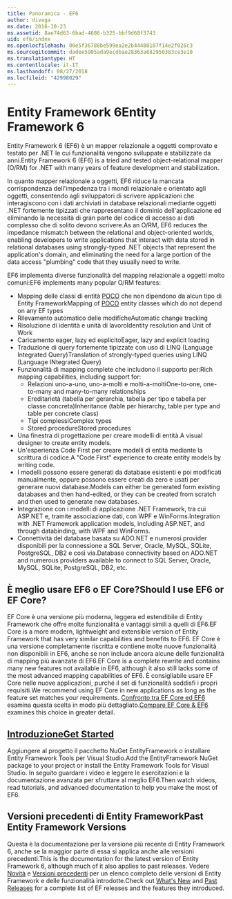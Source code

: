 ```yaml
---
title: Panoramica - EF6
author: divega
ms.date: 2016-10-23
ms.assetid: 8ae74d63-6bad-4686-b325-bbf9d68f3743
uid: ef6/index
ms.openlocfilehash: 00e5f36788be599ea2e2b44480107f14e2f026c3
ms.sourcegitcommit: dadee5905ada9ecdbae28363a682950383ce3e10
ms.translationtype: HT
ms.contentlocale: it-IT
ms.lasthandoff: 08/27/2018
ms.locfileid: "42998029"
---
```

# <a name="entity-framework-6"></a><span data-ttu-id="f7d7c-102">Entity Framework 6</span><span class="sxs-lookup"><span data-stu-id="f7d7c-102">Entity Framework 6</span></span>
<span data-ttu-id="f7d7c-103">Entity Framework 6 (EF6) è un mapper relazionale a oggetti comprovato e testato per .NET le cui funzionalità vengono sviluppate e stabilizzate da anni.</span><span class="sxs-lookup"><span data-stu-id="f7d7c-103">Entity Framework 6 (EF6) is a tried and tested object-relational mapper (O/RM) for .NET with many years of feature development and stabilization.</span></span>

<span data-ttu-id="f7d7c-104">In quanto mapper relazionale a oggetti, EF6 riduce la mancata corrispondenza dell'impedenza tra i mondi relazionale e orientato agli oggetti, consentendo agli sviluppatori di scrivere applicazioni che interagiscono con i dati archiviati in database relazionali mediante oggetti .NET fortemente tipizzati che rappresentano il dominio dell'applicazione ed eliminando la necessità di gran parte del codice di accesso ai dati complesso che di solito devono scrivere.</span><span class="sxs-lookup"><span data-stu-id="f7d7c-104">As an O/RM, EF6 reduces the impedance mismatch between the relational and object-oriented worlds, enabling developers to write applications that interact with data stored in relational databases using strongly-typed .NET objects that represent the application's domain, and eliminating the need for a large portion of the data access "plumbing" code that they usually need to write.</span></span>

<span data-ttu-id="f7d7c-105">EF6 implementa diverse funzionalità del mapping relazionale a oggetti molto comuni:</span><span class="sxs-lookup"><span data-stu-id="f7d7c-105">EF6 implements many popular O/RM features:</span></span>
- <span data-ttu-id="f7d7c-106">Mapping delle classi di entità [POCO](~/ef6/resources/glossary.md#poco) che non dipendono da alcun tipo di Entity Framework</span><span class="sxs-lookup"><span data-stu-id="f7d7c-106">Mapping of [POCO](~/ef6/resources/glossary.md#poco) entity classes which do not depend on any EF types</span></span>
- <span data-ttu-id="f7d7c-107">Rilevamento automatico delle modifiche</span><span class="sxs-lookup"><span data-stu-id="f7d7c-107">Automatic change tracking</span></span>
- <span data-ttu-id="f7d7c-108">Risoluzione di identità e unità di lavoro</span><span class="sxs-lookup"><span data-stu-id="f7d7c-108">Identity resolution and Unit of Work</span></span>
- <span data-ttu-id="f7d7c-109">Caricamento eager, lazy ed esplicito</span><span class="sxs-lookup"><span data-stu-id="f7d7c-109">Eager, lazy and explicit loading</span></span>
- <span data-ttu-id="f7d7c-110">Traduzione di query fortemente tipizzate con uso di LINQ (Language Integrated Query)</span><span class="sxs-lookup"><span data-stu-id="f7d7c-110">Translation of strongly-typed queries using LINQ (Language INtegrated Query)</span></span>
- <span data-ttu-id="f7d7c-111">Funzionalità di mapping complete che includono il supporto per:</span><span class="sxs-lookup"><span data-stu-id="f7d7c-111">Rich mapping capabilities, including support for:</span></span>
  - <span data-ttu-id="f7d7c-112">Relazioni uno-a-uno, uno-a-molti e molti-a-molti</span><span class="sxs-lookup"><span data-stu-id="f7d7c-112">One-to-one, one-to-many and many-to-many relationships</span></span>
  - <span data-ttu-id="f7d7c-113">Ereditarietà (tabella per gerarchia, tabella per tipo e tabella per classe concreta)</span><span class="sxs-lookup"><span data-stu-id="f7d7c-113">Inheritance (table per hierarchy, table per type and table per concrete class)</span></span>
  - <span data-ttu-id="f7d7c-114">Tipi complessi</span><span class="sxs-lookup"><span data-stu-id="f7d7c-114">Complex types</span></span>
  - <span data-ttu-id="f7d7c-115">Stored procedure</span><span class="sxs-lookup"><span data-stu-id="f7d7c-115">Stored procedures</span></span>
- <span data-ttu-id="f7d7c-116">Una finestra di progettazione per creare modelli di entità.</span><span class="sxs-lookup"><span data-stu-id="f7d7c-116">A visual designer to create entity models.</span></span>
- <span data-ttu-id="f7d7c-117">Un'esperienza Code First per creare modelli di entità mediante la scrittura di codice.</span><span class="sxs-lookup"><span data-stu-id="f7d7c-117">A "Code First" experience to create entity models by writing code.</span></span>
- <span data-ttu-id="f7d7c-118">I modelli possono essere generati da database esistenti e poi modificati manualmente, oppure possono essere creati da zero e usati per generare nuovi database.</span><span class="sxs-lookup"><span data-stu-id="f7d7c-118">Models can either be generated form existing databases and then hand-edited, or they can be created from scratch and then used to generate new databases.</span></span>
- <span data-ttu-id="f7d7c-119">Integrazione con i modelli di applicazione .NET Framework, tra cui ASP.NET e, tramite associazione dati, con WPF e WinForms.</span><span class="sxs-lookup"><span data-stu-id="f7d7c-119">Integration with .NET Framework application models, including ASP.NET, and through databinding, with WPF and WinForms.</span></span>
- <span data-ttu-id="f7d7c-120">Connettività del database basata su ADO.NET e numerosi provider disponibili per la connessione a SQL Server, Oracle, MySQL, SQLite, PostgreSQL, DB2 e così via.</span><span class="sxs-lookup"><span data-stu-id="f7d7c-120">Database connectivity based on ADO.NET and numerous providers available to connect to SQL Server, Oracle, MySQL, SQLite, PostgreSQL, DB2, etc.</span></span>

## <a name="should-i-use-ef6-or-ef-core"></a><span data-ttu-id="f7d7c-121">È meglio usare EF6 o EF Core?</span><span class="sxs-lookup"><span data-stu-id="f7d7c-121">Should I use EF6 or EF Core?</span></span>

<span data-ttu-id="f7d7c-122">EF Core è una versione più moderna, leggera ed estendibile di Entity Framework che offre molte funzionalità e vantaggi simili a quelli di EF6.</span><span class="sxs-lookup"><span data-stu-id="f7d7c-122">EF Core is a more modern, lightweight and extensible version of Entity Framework that has very similar capabilities and benefits to EF6.</span></span>
<span data-ttu-id="f7d7c-123">EF Core è una versione completamente riscritta e contiene molte nuove funzionalità non disponibili in EF6, anche se non include ancora alcune delle funzionalità di mapping più avanzate di EF6.</span><span class="sxs-lookup"><span data-stu-id="f7d7c-123">EF Core is a complete rewrite and contains many new features not available in EF6, although it also still lacks some of the most advanced mapping capabilities of EF6.</span></span>
<span data-ttu-id="f7d7c-124">È consigliabile usare EF Core nelle nuove applicazioni, purché il set di funzionalità soddisfi i propri requisiti.</span><span class="sxs-lookup"><span data-stu-id="f7d7c-124">We recommend using EF Core in new applications as long as the feature set matches your requirements.</span></span>
<span data-ttu-id="f7d7c-125">[Confronto tra EF Core ed EF6](xref:efcore-and-ef6/index) esamina questa scelta in modo più dettagliato.</span><span class="sxs-lookup"><span data-stu-id="f7d7c-125">[Compare EF Core & EF6](xref:efcore-and-ef6/index) examines this choice in greater detail.</span></span>

## <a name="get-startedef6get-startedmd"></a>[<span data-ttu-id="f7d7c-126">Introduzione</span><span class="sxs-lookup"><span data-stu-id="f7d7c-126">Get Started</span></span>](~/ef6/get-started.md)

<span data-ttu-id="f7d7c-127">Aggiungere al progetto il pacchetto NuGet EntityFramework o installare Entity Framework Tools per Visual Studio.</span><span class="sxs-lookup"><span data-stu-id="f7d7c-127">Add the EntityFramework NuGet package to your project or install the Entity Framework Tools for Visual Studio.</span></span> <span data-ttu-id="f7d7c-128">In seguito guardare i video e leggere le esercitazioni e la documentazione avanzata per sfruttare al meglio EF6.</span><span class="sxs-lookup"><span data-stu-id="f7d7c-128">Then watch videos, read tutorials, and advanced documentation to help you make the most of EF6.</span></span>

## <a name="past-entity-framework-versions"></a><span data-ttu-id="f7d7c-129">Versioni precedenti di Entity Framework</span><span class="sxs-lookup"><span data-stu-id="f7d7c-129">Past Entity Framework Versions</span></span>

<span data-ttu-id="f7d7c-130">Questa è la documentazione per la versione più recente di Entity Framework 6, anche se la maggior parte di essa si applica anche alle versioni precedenti.</span><span class="sxs-lookup"><span data-stu-id="f7d7c-130">This is the documentation for the latest version of Entity Framework 6, although much of it also applies to past releases.</span></span>
<span data-ttu-id="f7d7c-131">Vedere [Novità](~/ef6/what-is-new/index.md) e [Versioni precedenti](~/ef6/what-is-new/past-releases.md) per un elenco completo delle versioni di Entity Framework e delle funzionalità introdotte.</span><span class="sxs-lookup"><span data-stu-id="f7d7c-131">Check out [What's New](~/ef6/what-is-new/index.md) and [Past Releases](~/ef6/what-is-new/past-releases.md) for a complete list of EF releases and the features they introduced.</span></span>
